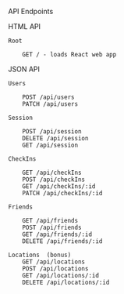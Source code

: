 API Endpoints

  HTML API

    Root

        GET / - loads React web app

  JSON API

    Users

        POST /api/users
        PATCH /api/users

    Session

        POST /api/session
        DELETE /api/session
        GET /api/session

    CheckIns

        GET /api/checkIns
        POST /api/checkIns
        GET /api/checkIns/:id
        PATCH /api/checkIns/:id

    Friends

        GET /api/friends
        POST /api/friends
        GET /api/friends/:id
        DELETE /api/friends/:id

    Locations  (bonus)
        GET /api/locations
        POST /api/locations
        GET /api/locations/:id
        DELETE /api/locations/:id

